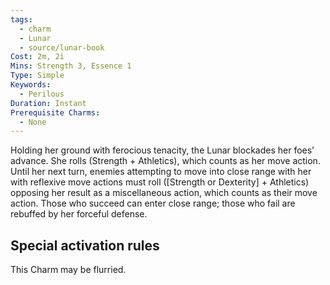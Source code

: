 ```yaml
---
tags:
  - charm
  - Lunar
  - source/lunar-book
Cost: 2m, 2i
Mins: Strength 3, Essence 1
Type: Simple
Keywords:
  - Perilous
Duration: Instant
Prerequisite Charms:
  - None
---
```

Holding her ground with ferocious tenacity, the Lunar blockades her foes’ advance. She rolls (Strength + Athletics), which counts as her move action. Until her next turn, enemies attempting to move into close range with her with reflexive move actions must roll ([Strength or Dexterity] + Athletics) opposing her result as a miscellaneous action, which counts as their move action. Those who succeed can enter close range; those who fail are rebuffed by her forceful defense. 

## Special activation rules

This Charm may be flurried.